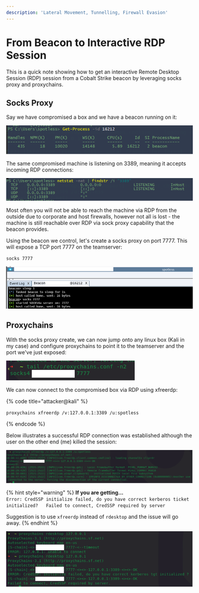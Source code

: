 ```yaml
---
description: 'Lateral Movement, Tunnelling, Firewall Evasion'
---
```


# From Beacon to Interactive RDP Session

This is a quick note showing how to get an interactive Remote Desktop Session \(RDP\) session from a Cobalt Strike beacon by leveraging socks proxy and proxychains.

## Socks Proxy

Say we have compromised a box and we have a beacon running on it:

![](../../.gitbook/assets/image%20%2818%29.png)

The same compromised machine is listening on 3389, meaning it accepts incoming RDP connections:

![](../../.gitbook/assets/image%20%28193%29.png)

Most often you will not be able to reach the machine via RDP from the outside due to corporate and host firewalls, however not all is lost - the machine is still reachable over RDP via sock proxy capability that the beacon provides.

Using the beacon we control, let's create a socks proxy on port 7777. This will expose a TCP port 7777 on the teamserver:

```text
socks 7777
```

![](../../.gitbook/assets/image%20%2834%29.png)

## Proxychains

With the socks proxy create, we can now jump onto any linux box \(Kali in my case\) and configure proxychains to point it to the teamserver and the port we've just exposed:

![](../../.gitbook/assets/image%20%2845%29.png)

We can now connect to the compromised box via RDP using xfreerdp:

{% code title="attacker@kali" %}
```text
proxychains xfreerdp /v:127.0.0.1:3389 /u:spotless
```
{% endcode %}

Below illustrates a successful RDP connection was established although the user on the other end \(me\) killed the session:

![](../../.gitbook/assets/image%20%28293%29.png)

{% hint style="warning" %}
**If you are getting...**  
`Error: CredSSP initialize failed, do you have correct kerberos ticket initialized?  
Failed to connect, CredSSP required by server`

Suggestion is to use `xfreerdp` instead of `rdesktop` and the issue will go away.
{% endhint %}

![CredSSP error using rdesktop](../../.gitbook/assets/image%20%28114%29.png)

